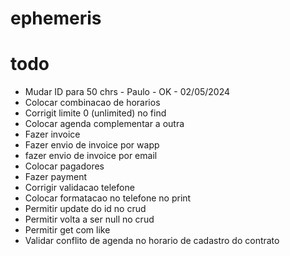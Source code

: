 # ephemeris

# todo
* Mudar ID para 50 chrs - Paulo - OK - 02/05/2024
* Colocar combinacao de horarios
* Corrigit limite 0 (unlimited) no find
* Colocar agenda complementar a outra
* Fazer invoice
* Fazer envio de invoice por wapp
* fazer envio de invoice por email
* Colocar pagadores
* Fazer payment
* Corrigir validacao telefone
* Colocar formatacao no telefone no print
* Permitir update do id no crud
* Permitir volta a ser null no crud
* Permitir get com like 
* Validar conflito de agenda no horario de cadastro do contrato